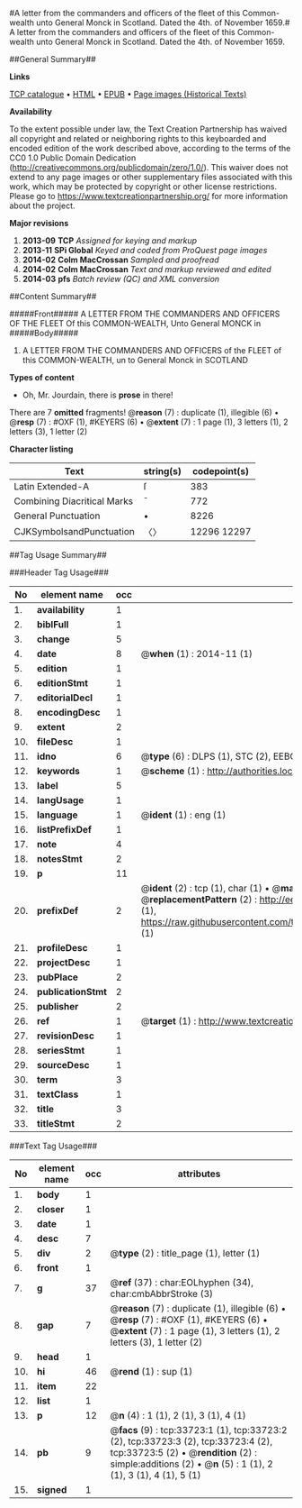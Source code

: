 #A letter from the commanders and officers of the fleet of this Common-wealth unto General Monck in Scotland. Dated the 4th. of November 1659.#
A letter from the commanders and officers of the fleet of this Common-wealth unto General Monck in Scotland. Dated the 4th. of November 1659.

##General Summary##

**Links**

[TCP catalogue](http://www.ota.ox.ac.uk/tcp/)  • 
[HTML](http://tei.it.ox.ac.uk/tcp/Texts-HTML/free/A48/A48084.html)  • 
[EPUB](http://tei.it.ox.ac.uk/tcp/Texts-EPUB/free/A48/A48084.epub) • 
[Page images (Historical Texts)](https://historicaltexts.jisc.ac.uk/eebo-99829286e)

**Availability**

To the extent possible under law, the Text Creation Partnership has waived all copyright and related or neighboring rights to this keyboarded and encoded edition of the work described above, according to the terms of the CC0 1.0 Public Domain Dedication (http://creativecommons.org/publicdomain/zero/1.0/). This waiver does not extend to any page images or other supplementary files associated with this work, which may be protected by copyright or other license restrictions. Please go to https://www.textcreationpartnership.org/ for more information about the project.

**Major revisions**

1. __2013-09__ __TCP__ *Assigned for keying and markup*
1. __2013-11__ __SPi Global__ *Keyed and coded from ProQuest page images*
1. __2014-02__ __Colm MacCrossan__ *Sampled and proofread*
1. __2014-02__ __Colm MacCrossan__ *Text and markup reviewed and edited*
1. __2014-03__ __pfs__ *Batch review (QC) and XML conversion*

##Content Summary##

#####Front#####
A LETTER FROM THE COMMANDERS AND OFFICERS OF THE FLEET Of this COMMON-WEALTH, Unto General MONCK in 
#####Body#####

1. A LETTER FROM THE COMMANDERS AND OFFICERS of the FLEET of this COMMON-WEALTH, un to General Monck in SCOTLAND

**Types of content**

  * Oh, Mr. Jourdain, there is **prose** in there!

There are 7 **omitted** fragments! 
 @__reason__ (7) : duplicate (1), illegible (6)  •  @__resp__ (7) : #OXF (1), #KEYERS (6)  •  @__extent__ (7) : 1 page (1), 3 letters (1), 2 letters (3), 1 letter (2)

**Character listing**


|Text|string(s)|codepoint(s)|
|---|---|---|
|Latin Extended-A|ſ|383|
|Combining             Diacritical Marks|̄|772|
|General Punctuation|•|8226|
|CJKSymbolsandPunctuation|〈〉|12296 12297|

##Tag Usage Summary##

###Header Tag Usage###

|No|element name|occ|attributes|
|---|---|---|---|
|1.|__availability__|1||
|2.|__biblFull__|1||
|3.|__change__|5||
|4.|__date__|8| @__when__ (1) : 2014-11 (1)|
|5.|__edition__|1||
|6.|__editionStmt__|1||
|7.|__editorialDecl__|1||
|8.|__encodingDesc__|1||
|9.|__extent__|2||
|10.|__fileDesc__|1||
|11.|__idno__|6| @__type__ (6) : DLPS (1), STC (2), EEBO-CITATION (1), PROQUEST (1), VID (1)|
|12.|__keywords__|1| @__scheme__ (1) : http://authorities.loc.gov/ (1)|
|13.|__label__|5||
|14.|__langUsage__|1||
|15.|__language__|1| @__ident__ (1) : eng (1)|
|16.|__listPrefixDef__|1||
|17.|__note__|4||
|18.|__notesStmt__|2||
|19.|__p__|11||
|20.|__prefixDef__|2| @__ident__ (2) : tcp (1), char (1)  •  @__matchPattern__ (2) : ([0-9\-]+):([0-9IVX]+) (1), (.+) (1)  •  @__replacementPattern__ (2) : http://eebo.chadwyck.com/downloadtiff?vid=$1&page=$2 (1), https://raw.githubusercontent.com/textcreationpartnership/Texts/master/tcpchars.xml#$1 (1)|
|21.|__profileDesc__|1||
|22.|__projectDesc__|1||
|23.|__pubPlace__|2||
|24.|__publicationStmt__|2||
|25.|__publisher__|2||
|26.|__ref__|1| @__target__ (1) : http://www.textcreationpartnership.org/docs/. (1)|
|27.|__revisionDesc__|1||
|28.|__seriesStmt__|1||
|29.|__sourceDesc__|1||
|30.|__term__|3||
|31.|__textClass__|1||
|32.|__title__|3||
|33.|__titleStmt__|2||


###Text Tag Usage###

|No|element name|occ|attributes|
|---|---|---|---|
|1.|__body__|1||
|2.|__closer__|1||
|3.|__date__|1||
|4.|__desc__|7||
|5.|__div__|2| @__type__ (2) : title_page (1), letter (1)|
|6.|__front__|1||
|7.|__g__|37| @__ref__ (37) : char:EOLhyphen (34), char:cmbAbbrStroke (3)|
|8.|__gap__|7| @__reason__ (7) : duplicate (1), illegible (6)  •  @__resp__ (7) : #OXF (1), #KEYERS (6)  •  @__extent__ (7) : 1 page (1), 3 letters (1), 2 letters (3), 1 letter (2)|
|9.|__head__|1||
|10.|__hi__|46| @__rend__ (1) : sup (1)|
|11.|__item__|22||
|12.|__list__|1||
|13.|__p__|12| @__n__ (4) : 1 (1), 2 (1), 3 (1), 4 (1)|
|14.|__pb__|9| @__facs__ (9) : tcp:33723:1 (1), tcp:33723:2 (2), tcp:33723:3 (2), tcp:33723:4 (2), tcp:33723:5 (2)  •  @__rendition__ (2) : simple:additions (2)  •  @__n__ (5) : 1 (1), 2 (1), 3 (1), 4 (1), 5 (1)|
|15.|__signed__|1||
